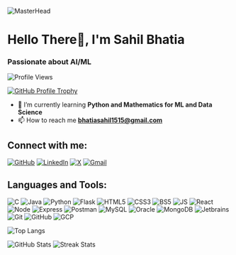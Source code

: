 ![MasterHead](https://i.pinimg.com/originals/b9/08/86/b90886beff7a7664af28e02792674ce7.gif)
# Hello There👋, I'm Sahil Bhatia
### Passionate about AI/ML

![Profile Views](https://komarev.com/ghpvc/?username=itssahillwhat&label=Profile%20views&color=000000&style=flat)

[![GitHub Profile Trophy](https://github-profile-trophy.vercel.app/?username=itssahillwhat&show_icons=true&theme=tokyonight&locale=en&layout=compact)](https://github.com/ryo-ma/github-profile-trophy)

- 🌱 I’m currently learning **Python and Mathematics for ML and Data Science**
- 📫 How to reach me **bhatiasahil1515@gmail.com**

## Connect with me:

[![GitHub](https://img.shields.io/badge/-GitHub-333333?style=flat&logo=github)](https://github.com/itssahillwhat)
[![LinkedIn](https://img.shields.io/badge/-LinkedIn-blue?style=flat&logo=linkedin)](https://www.linkedin.com/in/sahil-bhatia-140610250/)
[![X](https://img.shields.io/badge/-X-black?style=flat&logo=x)](https://twitter.com/itssahillwhat)
[![Gmail](https://img.shields.io/badge/-Gmail-D14836?style=flat&logo=gmail&logoColor=white)](mailto:bhatiasahil1515@gmail.com)

## Languages and Tools:

![C](https://img.icons8.com/color/48/c-programming.png)
![Java](https://img.icons8.com/color/48/java-coffee-cup-logo--v1.png)
![Python](https://img.icons8.com/color/48/python--v1.png)
![Flask](https://img.icons8.com/ios-filled/50/000000/flask.png)
![HTML5](https://img.icons8.com/color/48/html-5--v1.png)
![CSS3](https://img.icons8.com/color/48/css3.png)
![BS5](https://img.icons8.com/color/48/bootstrap--v2.png)
![JS](https://img.icons8.com/color/48/javascript--v1.png)
![React](https://img.icons8.com/external-tal-revivo-color-tal-revivo/48/external-react-a-javascript-library-for-building-user-interfaces-logo-color-tal-revivo.png)
![Node](https://img.icons8.com/color/48/nodejs.png)
![Express](https://img.icons8.com/ios/48/express-js.png)
![Postman](https://img.icons8.com/external-tal-revivo-color-tal-revivo/48/external-postman-is-the-only-complete-api-development-environment-logo-color-tal-revivo.png)
![MySQL](https://img.icons8.com/color/48/mysql-logo.png)
![Oracle](https://img.icons8.com/color/48/oracle-logo.png)
![MongoDB](https://img.icons8.com/external-tal-revivo-color-tal-revivo/48/external-mongodb-a-cross-platform-document-oriented-database-program-logo-color-tal-revivo.png)
![Jetbrains](https://img.icons8.com/fluency/48/jetbrains-toolbox.png)
![Git](https://img.icons8.com/color/48/git.png)
![GitHub](https://img.icons8.com/glyph-neue/48/github.png)
![GCP](https://img.icons8.com/color/48/google-cloud.png)

![Top Langs](https://github-readme-stats.vercel.app/api/top-langs?username=itssahillwhat&show_icons=true&locale=en&layout=compact&theme=tokyonight)

![GitHub Stats](https://github-readme-stats.vercel.app/api?username=itssahillwhat&show_icons=true&theme=tokyonight&locale=en&layout=compact)
![Streak Stats](https://github-readme-streak-stats.herokuapp.com/?user=itssahillwhat&show_icons=true&theme=tokyonight&locale=en&layout=compact)
